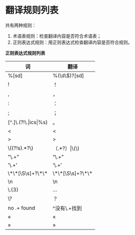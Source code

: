 # 翻译规则列表

共有两种规则：

1. 术语表规则：检查翻译内容是否符合术语表；
2. 正则表达式规则：用正则表达式检查翻译内容是否符合规则。

**正则表达式规则列表**

词 | 翻译
-- | -----------
%\[sd\] | %\(\\d\\\$\)\?\[sd\]
! | ！
, | ，
: | ：
; | ；
\[\^\.\]\\\.\(\?!\\\.\|ics\|%s\) | 。
< | <
\> | \>
\\\(\(\?!s\)\.\*\?\\\) | （\.\*\?）\|\\\(\\\)
"\\\.\+" | “\\\.\+”
'\\\.\+' | ‘\\\.\+’
\\\*\\\*\[\\S\\s\]\+\?\\\*\\\* | \\\*\\\*\[\\S\\s\]\+\?\\\*\\\*
\n | \n
\\\.\{3\} | …
\\\? | ？
no \.\+ found | \^没有\\\.\+找到
« | «
» | »
